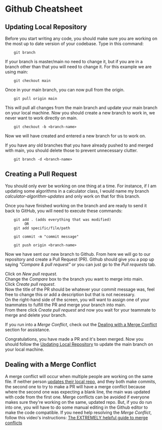 # Github Cheatsheet


## <a name="updating"></a> Updating Local Repository
Before you start writing any code, you should make sure you are working on the most up to date version of your codebase.
Type in this command:

        git branch

If your branch is master/main no need to change it, but if you are in a branch other than that you will need to change it. For this example we are using main:

        git checkout main

Once in your main branch, you can now pull from the origin.

        git pull origin main

This will pull all changes from the main branch and update your main branch on your local machine. Now you should create a new branch to work in, we never want to work directly on main.

        git checkout -b <branch-name>

Now we will have created and entered a new branch for us to work on.

If you have any old branches that you have already pushed to and merged with main, you should delete those to prevent unnecessary clutter.

        git branch -d <branch-name>


## Creating a Pull Request
You should only ever be working on one thing at a time. For instance, if I am updating some algorithms in a calculator class, I would name my branch _calculator-algorithm-updates_ and only work on that for this branch.

Once you have finished working on the branch and are ready to send it back to GitHub, you will need to execute these commands:

        git add . (adds everything that was modified)
             OR
        git add specific/file/path

        git commit -m "commit message"

        git push origin <branch-name>

Now we have sent our new branch to Github. From here we will go to our repository and create a Pull Request (PR). Github should give you a pop up saying _"Compare & pull request"_ or you can just go to the _Pull requests_ tab. 

Click on _New pull request._ \
Change the _Compare_ box to the branch you want to merge into main. \
Click _Create pull request_. \
Now the title of the PR should be whatever your commit message was, feel free to change this or add a description but that is not necessary. \
On the right-hand side of the screen, you will want to assign one of your teammates to fulfill the PR and merge your branch into main. \
From there click _Create pull request_ and now you wait for your teammate to merge and delete your branch. 

If you run into a _Merge Conflict_, check out the [Dealing with a Merge Conflict](#merge-conflict) section for assistance.

Congratulations, you have made a PR and it's been merged. Now you should follow the [Updating Local Repository](#updating) to update the main branch on your local machine.


## <a name = "merge-conflict"></a> Dealing with a Merge Conflict
A merge conflict will occur when multiple people are working on the same file. If neither person [updates their local repo](#updating), and they both make commits, the second one to try to make a PR will have a merge conflict because where the second one was expecting a blank line, the main was updated with code from the first one. Merge conflicts can be avoided if everyone makes sure they're working on the same, updated repo. But, if you do run into one, you will have to do some manual editing in the Github editor to make the code compatible. If you need help resolving the _Merge Conflict_, follow this video's instructions: <a href = "https://www.youtube.com/watch?v=HosPml1qkrg">The EXTREMELY helpful guide to merge conflicts
</a> 